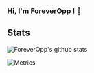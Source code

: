 ### Hi, I'm ForeverOpp ! 👋

## Stats
![ForeverOpp's github stats](https://github-readme-stats.vercel.app/api?username=ForeverOpp)

<!--
**ForeverOpp/ForeverOpp** is a ✨ _special_ ✨ repository because its `README.md` (this file) appears on your GitHub profile.

Here are some ideas to get you started:

- 🔭 I’m currently working on ...
- 🌱 I’m currently learning ...
- 👯 I’m looking to collaborate on ...
- 🤔 I’m looking for help with ...
- 💬 Ask me about ...
- 📫 How to reach me: ...
- 😄 Pronouns: ...
- ⚡ Fun fact: ...
-->
![Metrics](https://github.com/ForeverOpp/ForeverOpp/blob/main/github-metrics.svg)
